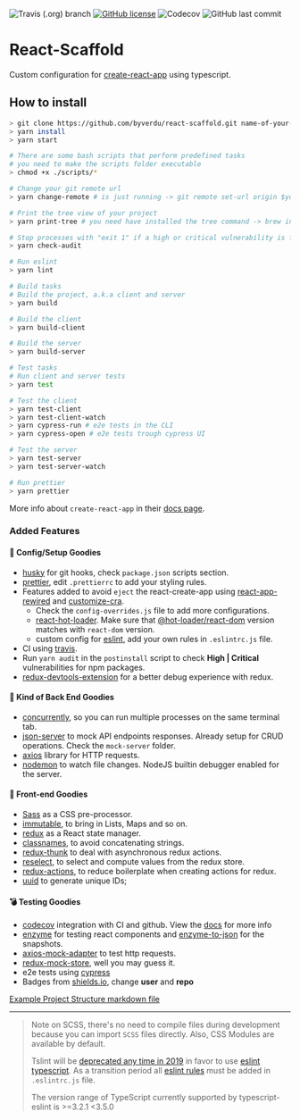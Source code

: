 ![Travis (.org) branch](https://img.shields.io/travis/byverdu/react-scaffold/master.svg) [![GitHub license](https://img.shields.io/github/license/byverdu/react-scaffold.svg)](https://github.com/byverdu/react-scaffold) ![Codecov](https://img.shields.io/codecov/c/github/byverdu/react-scaffold.svg) ![GitHub last commit](https://img.shields.io/github/last-commit/byverdu/react-scaffold.svg)

# React-Scaffold

Custom configuration for [create-react-app](https://facebook.github.io/create-react-app/) using typescript.

## How to install

```bash
> git clone https://github.com/byverdu/react-scaffold.git name-of-your-app
> yarn install
> yarn start

# There are some bash scripts that perform predefined tasks
# you need to make the scripts folder executable
> chmod +x ./scripts/*

# Change your git remote url
> yarn change-remote # is just running -> git remote set-url origin $your_remote

# Print the tree view of your project
> yarn print-tree # you need have installed the tree command -> brew install tree

# Stop processes with "exit 1" if a high or critical vulnerability is found, it will run in the "postinstall" npm script
> yarn check-audit

# Run eslint
> yarn lint

# Build tasks
# Build the project, a.k.a client and server
> yarn build

# Build the client
> yarn build-client

# Build the server
> yarn build-server

# Test tasks
# Run client and server tests
> yarn test

# Test the client
> yarn test-client
> yarn test-client-watch
> yarn cypress-run # e2e tests in the CLI
> yarn cypress-open # e2e tests trough cypress UI

# Test the server
> yarn test-server
> yarn test-server-watch

# Run prettier
> yarn prettier
```

More info about `create-react-app` in their [docs page](https://facebook.github.io/create-react-app/docs/getting-started).

### Added Features

#### 🎃 Config/Setup Goodies

* [husky](https://github.com/typicode/husky) for git hooks, check `package.json` scripts section.
* [prettier](https://prettier.io/), edit `.prettierrc` to add your styling rules.
* Features added to avoid `eject` the react-create-app using [react-app-rewired](https://github.com/timarney/react-app-rewired#readme) and [customize-cra](https://github.com/arackaf/customize-cra#readme).
  * Check the `config-overrides.js` file to add more configurations.
  * [react-hot-loader](https://github.com/gaearon/react-hot-loader). Make sure that [@hot-loader/react-dom](https://github.com/hot-loader/react-dom#readme) version matches with `react-dom` version.
  * custom config for [eslint](https://eslint.org), add your own rules in `.eslintrc.js` file.
* CI using [travis](https://travis-ci.com/).
* Run `yarn audit` in the `postinstall` script to check **High | Critical** vulnerabilities for npm packages.
* [redux-devtools-extension](https://github.com/zalmoxisus/redux-devtools-extension) for a better debug experience with redux.

#### 🔮 Kind of Back End Goodies

* [concurrently](https://github.com/kimmobrunfeldt/concurrently#readme), so you can run multiple processes on the same terminal tab.
* [json-server](https://github.com/typicode/json-server) to mock API endpoints responses. Already setup for CRUD operations. Check the `mock-server` folder.
* [axios](https://github.com/axios/axios) library for HTTP requests.
* [nodemon](https://nodemon.io/) to watch file changes. NodeJS builtin debugger enabled for the server.

#### 🐙 Front-end Goodies

* [Sass](https://sass-lang.com/) as a CSS pre-processor.
* [immutable](https://immutable-js.github.io/immutable-js/), to bring in Lists, Maps and so on.
* [redux](https://redux.js.org/) as a React state manager.
* [classnames](https://github.com/JedWatson/classnames#readme), to avoid concatenating strings.
* [redux-thunk](https://github.com/reduxjs/redux-thunk) to deal with asynchronous redux actions.
* [reselect](https://github.com/reduxjs/reselect#readme), to select and compute values from the redux store.
* [redux-actions](https://github.com/redux-utilities/redux-actions), to reduce boilerplate when creating actions for redux.
* [uuid](https://github.com/kelektiv/node-uuid#readme) to generate unique IDs;

#### 💣 Testing Goodies

* [codecov](https://codecov.io/) integration with CI and github. View the [docs](https://docs.codecov.io/docs) for more info
* [enzyme](https://airbnb.io/enzyme/) for testing react components and [enzyme-to-json](https://github.com/adriantoine/enzyme-to-json#readme) for the snapshots.
* [axios-mock-adapter](https://github.com/ctimmerm/axios-mock-adapter#readme) to test http requests.
* [redux-mock-store](https://github.com/dmitry-zaets/redux-mock-store), well you may guess it.
* e2e tests using [cypress](https://www.cypress.io/)
* Badges from [shields.io](https://shields.io/), change **user** and **repo**

[Example Project Structure markdown file](./structure.md)

---
> Note on SCSS, there's no need to compile files during development because you can import `SCSS` files directly. Also, CSS Modules are available by default.
>
> Tslint will be [deprecated any time in 2019](https://github.com/palantir/tslint) in favor to use [eslint typescript](https://github.com/typescript-eslint/typescript-eslint). As a transition period all [eslint rules](https://eslint.org/docs/rules/) must be added in `.eslintrc.js` file.
>
> The version range of TypeScript currently supported by typescript-eslint is >=3.2.1 <3.5.0
